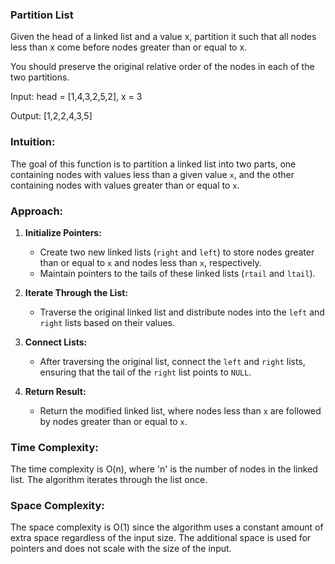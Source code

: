 ### Partition List
Given the head of a linked list and a value x, partition it such that all nodes less than x come before nodes greater than or equal to x.

You should preserve the original relative order of the nodes in each of the two partitions.

Input: head = [1,4,3,2,5,2], x = 3

Output: [1,2,2,4,3,5]
### Intuition:

The goal of this function is to partition a linked list into two parts, one containing nodes with values less than a given value `x`, and the other containing nodes with values greater than or equal to `x`.
### Approach:

1. **Initialize Pointers:**
   - Create two new linked lists (`right` and `left`) to store nodes greater than or equal to `x` and nodes less than `x`, respectively.
   - Maintain pointers to the tails of these linked lists (`rtail` and `ltail`).

2. **Iterate Through the List:**
   - Traverse the original linked list and distribute nodes into the `left` and `right` lists based on their values.

3. **Connect Lists:**
   - After traversing the original list, connect the `left` and `right` lists, ensuring that the tail of the `right` list points to `NULL`.

4. **Return Result:**
   - Return the modified linked list, where nodes less than `x` are followed by nodes greater than or equal to `x`.

### Time Complexity:

The time complexity is O(n), where 'n' is the number of nodes in the linked list. The algorithm iterates through the list once.

### Space Complexity:

The space complexity is O(1) since the algorithm uses a constant amount of extra space regardless of the input size. The additional space is used for pointers and does not scale with the size of the input.
